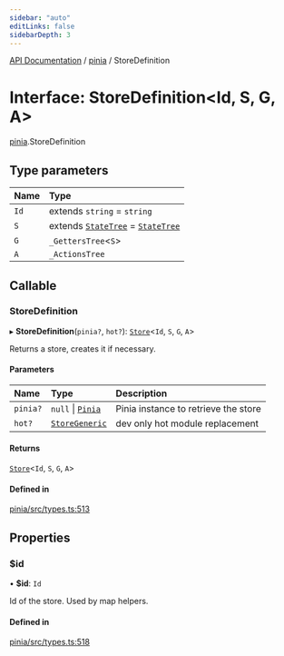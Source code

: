 ```yaml
---
sidebar: "auto"
editLinks: false
sidebarDepth: 3
---
```


[API Documentation](../index.md) / [pinia](../modules/pinia.md) / StoreDefinition

# Interface: StoreDefinition<Id, S, G, A\>

[pinia](../modules/pinia.md).StoreDefinition

## Type parameters

| Name | Type |
| :------ | :------ |
| `Id` | extends `string` = `string` |
| `S` | extends [`StateTree`](../modules/pinia.md#statetree) = [`StateTree`](../modules/pinia.md#statetree) |
| `G` | `_GettersTree`<`S`\> |
| `A` | `_ActionsTree` |

## Callable

### StoreDefinition

▸ **StoreDefinition**(`pinia?`, `hot?`): [`Store`](../modules/pinia.md#store)<`Id`, `S`, `G`, `A`\>

Returns a store, creates it if necessary.

#### Parameters

| Name | Type | Description |
| :------ | :------ | :------ |
| `pinia?` | ``null`` \| [`Pinia`](pinia.Pinia.md) | Pinia instance to retrieve the store |
| `hot?` | [`StoreGeneric`](../modules/pinia.md#storegeneric) | dev only hot module replacement |

#### Returns

[`Store`](../modules/pinia.md#store)<`Id`, `S`, `G`, `A`\>

#### Defined in

[pinia/src/types.ts:513](https://github.com/posva/pinia/blob/46c50b2/packages/pinia/src/types.ts#L513)

## Properties

### $id

• **$id**: `Id`

Id of the store. Used by map helpers.

#### Defined in

[pinia/src/types.ts:518](https://github.com/posva/pinia/blob/46c50b2/packages/pinia/src/types.ts#L518)
